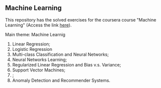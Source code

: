 ## Machine Learning

This repository has the solved exercises for the coursera course "Machine Learning" (Access the link [here](https://www.coursera.org/learn/machine-learning)).

Main theme: Machine Learnig

1. Linear Regression;
2. Logistic Regression
3. Multi-class Classification and Neural Networks;
4. Neural Networks Learning;
5. Regularized Linear Regression and Bias v.s. Variance;
6. Support Vector Machines;
7. <Missing exercise>;
8. Anomaly Detection and Recommender Systems.
